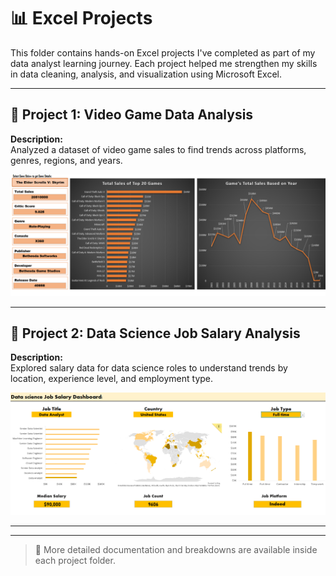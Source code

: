 # 📊 Excel Projects

This folder contains hands-on Excel projects I've completed as part of my data analyst learning journey. Each project helped me strengthen my skills in data cleaning, analysis, and visualization using Microsoft Excel.

---

## 📁 Project 1: Video Game Data Analysis

**Description:**  
Analyzed a dataset of video game sales to find trends across platforms, genres, regions, and years.

![Video Game Analysis Dashboard](/Excel%20Learning/Images/Video_Game_Data_Analysis_Dashboard_(Learning%20EXCEL).png
)

---

## 📁 Project 2: Data Science Job Salary Analysis

**Description:**  
Explored salary data for data science roles to understand trends by location, experience level, and employment type.

![Job Salary Analysis Dashboard](/Excel%20Learning/Images/Data_Science_Job_Salary_Analysis_Dashboard_(Learning%20EXCEL).png)

---
---


> 📝 More detailed documentation and breakdowns are available inside each project folder.

